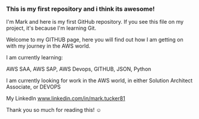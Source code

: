 ### This is my first repository and i think its awesome!

I'm Mark and here is my first GitHub repository.
If you see this file on my project, it's because I'm learning Git.

Welcome to my GITHUB page, here you will find out how I am getting on with my  journey in the AWS world.

I am currently learning:

AWS SAA, AWS SAP, AWS Devops, GITHUB, JSON, Python

I am currently looking for work in the AWS world, in either Solution Architect Associate, or DEVOPS

My LinkedIn www.linkedin.com/in/mark.tucker81


Thank you so much for reading this! ☺
